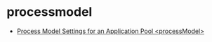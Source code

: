 # processmodel

- [Process Model Settings for an Application Pool &lt;processModel&gt;](https://docs.microsoft.com/en-us/iis/configuration/system.applicationhost/applicationpools/add/processmodel)
